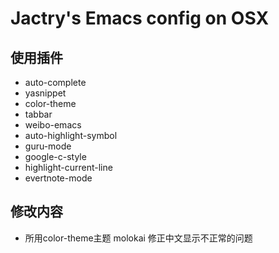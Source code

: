 Jactry's Emacs config on OSX
=======

## 使用插件
* auto-complete
* yasnippet
* color-theme
* tabbar
* weibo-emacs
* auto-highlight-symbol
* guru-mode
* google-c-style
* highlight-current-line
* evertnote-mode

## 修改内容
* 所用color-theme主题 molokai 修正中文显示不正常的问题
